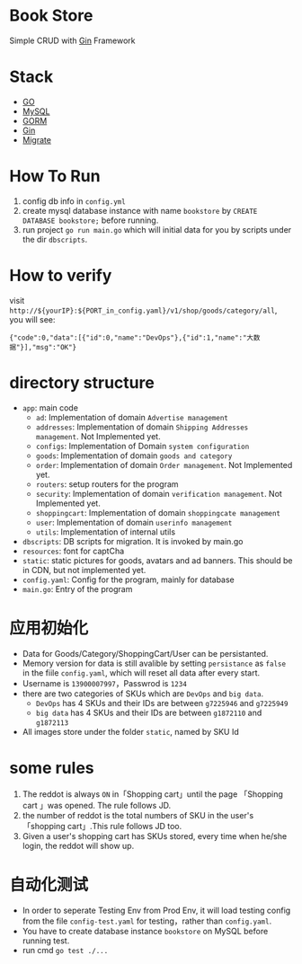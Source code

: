 # Book Store

Simple CRUD with [Gin](https://github.com/gin-gonic/gin) Framework

# Stack

- [GO](https://go.dev/)
- [MySQL](https://www.mysql.com/)
- [GORM](https://gorm.io/index.html)
- [Gin](https://github.com/gin-gonic/gin)
- [Migrate](https://github.com/golang-migrate)

# How To Run

1. config db info in `config.yml`
2. create mysql database instance with name `bookstore` by `CREATE DATABASE bookstore;` before running. 
4. run project `go run main.go` which will initial data for you by scripts under the dir `dbscripts`.

# How to verify

visit `http://${yourIP}:${PORT_in_config.yaml}/v1/shop/goods/category/all`, you will see:

```
{"code":0,"data":[{"id":0,"name":"DevOps"},{"id":1,"name":"大数据"}],"msg":"OK"}
```

# directory structure
* `app`: main code 
  * `ad`:  Implementation of domain `Advertise management` 
  * `addresses`:  Implementation of domain `Shipping Addresses management`. Not Implemented yet.
  * `configs`:  Implementation of Domain `system configuration` 
  * `goods`:  Implementation of domain `goods and category` 
  * `order`:  Implementation of domain `Order management`. Not Implemented yet. 
  * `routers`:  setup routers for the program
  * `security`:  Implementation of domain `verification management`. Not Implemented yet. 
  * `shoppingcart`:  Implementation of domain `shoppingcate management`
  * `user`:  Implementation of domain `userinfo management`
  * `utils`:  Implementation of internal utils
* `dbscripts`:  DB scripts for migration. It is invoked by main.go
* `resources`:  font for captCha
* `static`:  static pictures for goods, avatars and ad banners. This should be in CDN, but not implemented yet.
* `config.yaml`: Config for the program, mainly for database
* `main.go`: Entry of the program  

# 应用初始化

* Data for Goods/Category/ShoppingCart/User can be persistanted. 
* Memory version for data is still avalible by setting `persistance` as `false` in the fiile `config.yaml`, which will reset all data after every start.
* Username is `13900007997`，Passwrod is `1234`
* there are two categories of SKUs which are `DevOps` and `big data`.
  * `DevOps` has 4 SKUs and their IDs are between `g7225946` and `g7225949`
  * `big data` has 4 SKUs and their IDs are between `g1872110` and `g1872113`
* All images store under the folder `static`, named by SKU Id

# some rules

1. The reddot is always `ON` in「Shopping cart」until the page 「Shopping cart 」was opened. The rule follows JD.
2. the number of reddot is the total numbers of SKU in the user's 「shopping cart」.This rule follows JD too.
3. Given a user's shopping cart has SKUs stored, every time when he/she login, the reddot will show up.

# 自动化测试

* In order to seperate Testing Env from Prod Env, it will load testing config from the file `config-test.yaml` for testing，rather than `config.yaml`.
* You have to create database instance `bookstore` on MySQL before running test.
* run cmd `go test ./...`